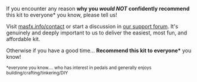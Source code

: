 
If you encounter any reason **why you *would NOT* confidently recommend** this kit to everyone\* you know, please tell us!

Visit [masfx.info/contact](https://masfx.info/contact) or start a discussion in [our support forum](https://www.reddit.com/r/maseffects). It's genuinely and deeply important to us to deliver the easiest, most fun, and affordable kit.

Otherwise if you have a good time...  **Recommend this kit to everyone\*** you know!

<small>*everyone you know.... who has interest in pedals and generally enjoys building/crafting/tinkering/DIY</small>

